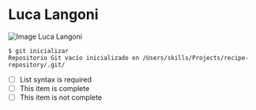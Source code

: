 # Luca Langoni #
![Image Luca Langoni](https://www.clarin.com/img/2022/08/28/tRmfoIY7V_1256x620__1.jpg)
```
$ git inicializar
Repositorio Git vacío inicializado en /Users/skills/Projects/recipe-repository/.git/
```
- [ ] List syntax is required
- [ ] This item is complete
- [ ] This item is not complete
